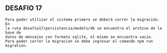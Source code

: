## DESAFIO 17
````````````````````````````````````````````````````````````
Para poder utilizar el sistema primero se deberá correr la migración. En
la ruta desafio17/persistencia/models/db se encuentra el archivo de la base de
datos de mensajes con formato sqlite, el mismo se encuentra vacio.
Para poder correr la migracion se debe ingresar el comando npm run migration.
````````````````````````````````````````````````````````````
